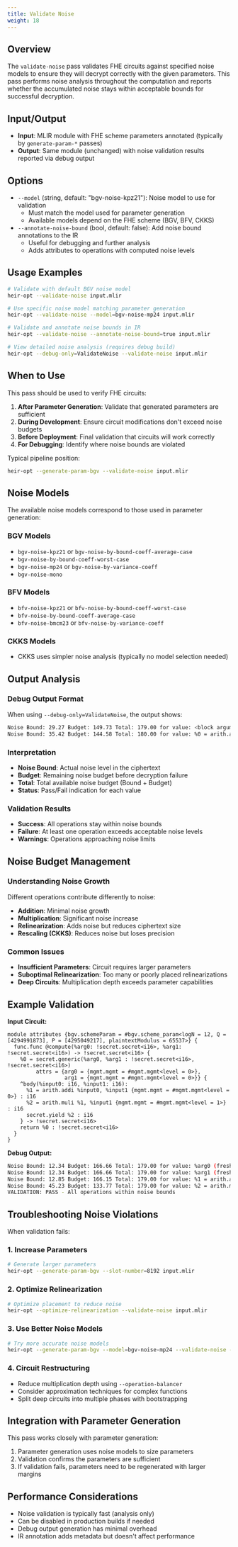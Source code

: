 ```yaml
---
title: Validate Noise
weight: 18
---
```


## Overview

The `validate-noise` pass validates FHE circuits against specified noise models
to ensure they will decrypt correctly with the given parameters. This pass
performs noise analysis throughout the computation and reports whether the
accumulated noise stays within acceptable bounds for successful decryption.

## Input/Output

- **Input**: MLIR module with FHE scheme parameters annotated (typically by
  `generate-param-*` passes)
- **Output**: Same module (unchanged) with noise validation results reported via
  debug output

## Options

- `--model` (string, default: "bgv-noise-kpz21"): Noise model to use for
  validation
  - Must match the model used for parameter generation
  - Available models depend on the FHE scheme (BGV, BFV, CKKS)
- `--annotate-noise-bound` (bool, default: false): Add noise bound annotations
  to the IR
  - Useful for debugging and further analysis
  - Adds attributes to operations with computed noise levels

## Usage Examples

```bash
# Validate with default BGV noise model
heir-opt --validate-noise input.mlir

# Use specific noise model matching parameter generation
heir-opt --validate-noise --model=bgv-noise-mp24 input.mlir

# Validate and annotate noise bounds in IR
heir-opt --validate-noise --annotate-noise-bound=true input.mlir

# View detailed noise analysis (requires debug build)
heir-opt --debug-only=ValidateNoise --validate-noise input.mlir
```

## When to Use

This pass should be used to verify FHE circuits:

1. **After Parameter Generation**: Validate that generated parameters are
   sufficient
1. **During Development**: Ensure circuit modifications don't exceed noise
   budgets
1. **Before Deployment**: Final validation that circuits will work correctly
1. **For Debugging**: Identify where noise bounds are violated

Typical pipeline position:

```bash
heir-opt --generate-param-bgv --validate-noise input.mlir
```

## Noise Models

The available noise models correspond to those used in parameter generation:

### BGV Models

- `bgv-noise-kpz21` or `bgv-noise-by-bound-coeff-average-case`
- `bgv-noise-by-bound-coeff-worst-case`
- `bgv-noise-mp24` or `bgv-noise-by-variance-coeff`
- `bgv-noise-mono`

### BFV Models

- `bfv-noise-kpz21` or `bfv-noise-by-bound-coeff-worst-case`
- `bfv-noise-by-bound-coeff-average-case`
- `bfv-noise-bmcm23` or `bfv-noise-by-variance-coeff`

### CKKS Models

- CKKS uses simpler noise analysis (typically no model selection needed)

## Output Analysis

### Debug Output Format

When using `--debug-only=ValidateNoise`, the output shows:

```bash
Noise Bound: 29.27 Budget: 149.73 Total: 179.00 for value: <block argument> of type 'tensor<8xi16>' at index: 0
Noise Bound: 35.42 Budget: 144.58 Total: 180.00 for value: %0 = arith.addi ... : tensor<8xi16>
```

### Interpretation

- **Noise Bound**: Actual noise level in the ciphertext
- **Budget**: Remaining noise budget before decryption failure
- **Total**: Total available noise budget (Bound + Budget)
- **Status**: Pass/Fail indication for each value

### Validation Results

- **Success**: All operations stay within noise bounds
- **Failure**: At least one operation exceeds acceptable noise levels
- **Warnings**: Operations approaching noise limits

## Noise Budget Management

### Understanding Noise Growth

Different operations contribute differently to noise:

- **Addition**: Minimal noise growth
- **Multiplication**: Significant noise increase
- **Relinearization**: Adds noise but reduces ciphertext size
- **Rescaling (CKKS)**: Reduces noise but loses precision

### Common Issues

- **Insufficient Parameters**: Circuit requires larger parameters
- **Suboptimal Relinearization**: Too many or poorly placed relinearizations
- **Deep Circuits**: Multiplication depth exceeds parameter capabilities

## Example Validation

**Input Circuit:**

```mlir
module attributes {bgv.schemeParam = #bgv.scheme_param<logN = 12, Q = [4294991873], P = [4295049217], plaintextModulus = 65537>} {
  func.func @compute(%arg0: !secret.secret<i16>, %arg1: !secret.secret<i16>) -> !secret.secret<i16> {
    %0 = secret.generic(%arg0, %arg1 : !secret.secret<i16>, !secret.secret<i16>)
         attrs = {arg0 = {mgmt.mgmt = #mgmt.mgmt<level = 0>},
                  arg1 = {mgmt.mgmt = #mgmt.mgmt<level = 0>}} {
    ^body(%input0: i16, %input1: i16):
      %1 = arith.addi %input0, %input1 {mgmt.mgmt = #mgmt.mgmt<level = 0>} : i16
      %2 = arith.muli %1, %input1 {mgmt.mgmt = #mgmt.mgmt<level = 1>} : i16
      secret.yield %2 : i16
    } -> !secret.secret<i16>
    return %0 : !secret.secret<i16>
  }
}
```

**Debug Output:**

```bash
Noise Bound: 12.34 Budget: 166.66 Total: 179.00 for value: %arg0 (fresh ciphertext)
Noise Bound: 12.34 Budget: 166.66 Total: 179.00 for value: %arg1 (fresh ciphertext)
Noise Bound: 12.85 Budget: 166.15 Total: 179.00 for value: %1 = arith.addi (after addition)
Noise Bound: 45.23 Budget: 133.77 Total: 179.00 for value: %2 = arith.muli (after multiplication)
VALIDATION: PASS - All operations within noise bounds
```

## Troubleshooting Noise Violations

When validation fails:

### 1. Increase Parameters

```bash
# Generate larger parameters
heir-opt --generate-param-bgv --slot-number=8192 input.mlir
```

### 2. Optimize Relinearization

```bash
# Optimize placement to reduce noise
heir-opt --optimize-relinearization --validate-noise input.mlir
```

### 3. Use Better Noise Models

```bash
# Try more accurate noise models
heir-opt --generate-param-bgv --model=bgv-noise-mp24 --validate-noise --model=bgv-noise-mp24 input.mlir
```

### 4. Circuit Restructuring

- Reduce multiplication depth using `--operation-balancer`
- Consider approximation techniques for complex functions
- Split deep circuits into multiple phases with bootstrapping

## Integration with Parameter Generation

This pass works closely with parameter generation:

1. Parameter generation uses noise models to size parameters
1. Validation confirms the parameters are sufficient
1. If validation fails, parameters need to be regenerated with larger margins

## Performance Considerations

- Noise validation is typically fast (analysis only)
- Can be disabled in production builds if needed
- Debug output generation has minimal overhead
- IR annotation adds metadata but doesn't affect performance
